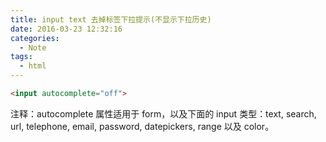 ```yaml
---
title: input text 去掉标签下拉提示(不显示下拉历史)
date: 2016-03-23 12:32:16
categories:
  - Note
tags:
  - html
---
```


``` html
<input autocomplete="off">
```

注释：autocomplete 属性适用于 form，以及下面的 input 类型：text, search, url, telephone, email, password, datepickers, range 以及 color。
